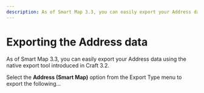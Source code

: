 ```yaml
---
description: As of Smart Map 3.3, you can easily export your Address data using the native export tool introduced in Craft 3.2.
---
```


# Exporting the Address data

<update-message/>

As of Smart Map 3.3, you can easily export your Address data using the native export tool introduced in Craft 3.2.

Select the **Address (Smart Map)** option from the Export Type menu to export the following...

<img :src="$withBase('/images/Ω-2020-03-11-at-12.31.13-AM.png')" alt="" style="margin-top:22px">
